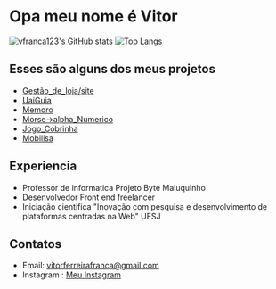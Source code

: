 # Opa meu nome é Vitor

[![vfranca123's GitHub stats](https://github-readme-stats.vercel.app/api?username=vfranca12&show_icons=true&theme=radical)](https://github.com/vfranca123/github-readme-stats)
[![Top Langs](https://github-readme-stats.vercel.app/api/top-langs/?username=vfranca123&layout=compact&theme=radical)](https://github.com/vfranca123/github-readme-stats)
## Esses são alguns dos meus projetos
- [Gestão_de_loja/site](https://github.com/vfranca123/Site_exemplo)
- [UaiGuia](https://github.com/vfranca123/UaiGuia)
- [Memoro](https://github.com/vfranca123/Memoro)
- [Morse->alpha_Numerico](https://github.com/vfranca123/Tradutor_alfanumerico_pra_morse)
- [Jogo_Cobrinha](https://github.com/vfranca123/jogo)
- [Mobilisa](https://guscanavese.github.io/projetos-front-end/)

## Experiencia
- Professor de informatica Projeto Byte Maluquinho
- Desenvolvedor Front end freelancer 
- Iniciação cientifica "Inovação com pesquisa e desenvolvimento de plataformas centradas na Web" UFSJ
## Contatos
- Email: vitorferreirafranca@gmail.com
- Instagram : [Meu Instagram](https://www.instagram.com/vitor_franca._._/)
<!--
**vfranca123/vfranca123** is a ✨ _special_ ✨ repository because its `README.md` (this file) appears on your GitHub profile.

Here are some ideas to get you started:

- 🔭 I’m currently working on ...
- 🌱 I’m currently learning ...
- 👯 I’m looking to collaborate on ...
- 🤔 I’m looking for help with ...
- 💬 Ask me about ...
- 📫 How to reach me: ...
- 😄 Pronouns: ...
- ⚡ Fun fact: ...
-->
